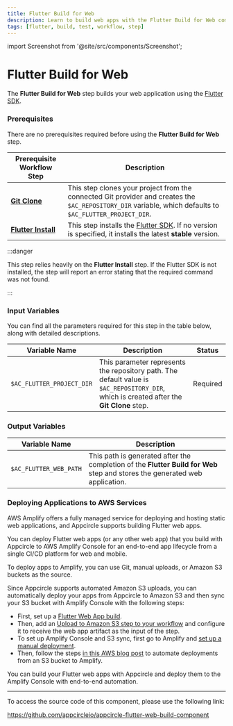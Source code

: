 ```yaml
---
title: ​Flutter Build for Web
description: Learn to build web apps with the Flutter Build for Web component. Ensure Flutter Install and Git Clone steps are completed first.
tags: [flutter, build, test, workflow, step]
---
```


import Screenshot from '@site/src/components/Screenshot';

# ​Flutter Build for Web

The **Flutter Build for Web** step builds your web application using the [Flutter SDK](https://flutter.dev/docs/deployment/web#building-the-app-for-release).

### Prerequisites

There are no prerequisites required before using the **​Flutter Build for Web** step.

| Prerequisite Workflow Step                                  | Description                                                                                                                                                         |
| ----------------------------------------------------------- | ------------------------------------------------------------------------------------------------------------------------------------------------------------------- |
| [**Git Clone**](/workflows/common-workflow-steps/git-clone) | This step clones your project from the connected Git provider and creates the `$AC_REPOSITORY_DIR` variable, which defaults to `$AC_FLUTTER_PROJECT_DIR`.           |
| [**Flutter Install**](./flutter-install)                    | This step installs the [Flutter SDK](https://flutter-ko.dev/development/tools/sdk/releases). If no version is specified, it installs the latest **stable** version. |

<Screenshot url='https://cdn.appcircle.io/docs/assets/BE2855-flutterWebOrder.png' />

:::danger

This step relies heavily on the **Flutter Install** step. If the Flutter SDK is not installed, the step will report an error stating that the required command was not found.

:::

### Input Variables

You can find all the parameters required for this step in the table below, along with detailed descriptions.

<Screenshot url='https://cdn.appcircle.io/docs/assets/BE2855-flutterWebInput.png' />

| Variable Name             | Description                                                                                                                              | Status   |
| ------------------------- | ---------------------------------------------------------------------------------------------------------------------------------------- | -------- |
| `$AC_FLUTTER_PROJECT_DIR` | This parameter represents the repository path. The default value is `$AC_REPOSITORY_DIR`, which is created after the **Git Clone** step. | Required |

### Output Variables

| Variable Name          | Description                                                                                                                 |
| ---------------------- | --------------------------------------------------------------------------------------------------------------------------- |
| `$AC_FLUTTER_WEB_PATH` | This path is generated after the completion of the **Flutter Build for Web** step and stores the generated web application. |

### Deploying Applications to AWS Services

AWS Amplify offers a fully managed service for deploying and hosting static web applications, and Appcircle supports building Flutter web apps.

You can deploy Flutter web apps (or any other web app) that you build with Appcircle to AWS Amplify Console for an end-to-end app lifecycle from a single CI/CD platform for web and mobile.

To deploy apps to Amplify, you can use Git, manual uploads, or Amazon S3 buckets as the source.

Since Appcircle supports automated Amazon S3 uploads, you can automatically deploy your apps from Appcircle to Amazon S3 and then sync your S3 bucket with Amplify Console with the following steps:

- First, set up a [Flutter Web App build](../../.././build/platform-build-guides/building-flutter-applications/building-flutter-web-applications).
- Then, add an [Upload to Amazon S3 step to your workflow](/workflows/common-workflow-steps/upload-files-to-amazon-s3) and configure it to receive the web app artifact as the input of the step.
- To set up Amplify Console and S3 sync, first go to Amplify and [set up a manual deployment](https://docs.aws.amazon.com/amplify/latest/userguide/manual-deploys.html).
- Then, follow the steps [in this AWS blog post](https://aws.amazon.com/blogs/mobile/deploy-files-s3-dropbox-amplify-console/) to automate deployments from an S3 bucket to Amplify.

You can build your Flutter web apps with Appcircle and deploy them to the Amplify Console with end-to-end automation.

---

To access the source code of this component, please use the following link:

https://github.com/appcircleio/appcircle-flutter-web-build-component
